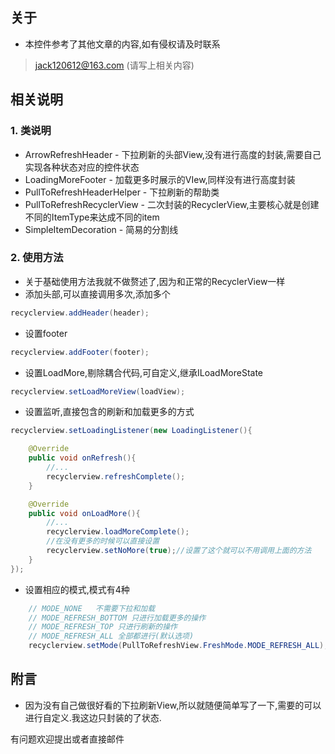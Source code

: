 ## 关于

* 本控件参考了其他文章的内容,如有侵权请及时联系
>jack120612@163.com (请写上相关内容)

## 相关说明

### 1. 类说明
* ArrowRefreshHeader - 下拉刷新的头部View,没有进行高度的封装,需要自己实现各种状态对应的控件状态
* LoadingMoreFooter - 加载更多时展示的VIew,同样没有进行高度封装
* PullToRefreshHeaderHelper - 下拉刷新的帮助类
* PullToRefreshRecyclerView - 二次封装的RecyclerView,主要核心就是创建不同的ItemType来达成不同的item
* SimpleItemDecoration - 简易的分割线

### 2. 使用方法
* 关于基础使用方法我就不做赘述了,因为和正常的RecyclerView一样
* 添加头部,可以直接调用多次,添加多个
 ```java
 recyclerview.addHeader(header);
 ```
* 设置footer
 ```java
 recyclerview.addFooter(footer);
 ```
* 设置LoadMore,剔除耦合代码,可自定义,继承ILoadMoreState
```java
recyclerview.setLoadMoreView(loadView);
```
* 设置监听,直接包含的刷新和加载更多的方式
```java
recyclerview.setLoadingListener(new LoadingListener(){

    @Override
    public void onRefresh(){
        //...
        recyclerview.refreshComplete();
    }

    @Override
    public void onLoadMore(){
        //...
        recyclerview.loadMoreComplete();
        //在没有更多的时候可以直接设置
        recyclerview.setNoMore(true);//设置了这个就可以不用调用上面的方法
    }
});
```
* 设置相应的模式,模式有4种
```java
    // MODE_NONE   不需要下拉和加载
    // MODE_REFRESH_BOTTOM 只进行加载更多的操作
    // MODE_REFRESH_TOP 只进行刷新的操作
    // MODE_REFRESH_ALL 全部都进行(默认选项)
    recyclerview.setMode(PullToRefreshView.FreshMode.MODE_REFRESH_ALL);
```
## 附言
* 因为没有自己做很好看的下拉刷新View,所以就随便简单写了一下,需要的可以进行自定义.我这边只封装的了状态.

有问题欢迎提出或者直接邮件


 
